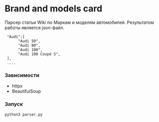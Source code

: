 # Brand and models card 
Парсер статьи Wiki по Маркам и моделям автомобилей.
Результатом работы является json-файл.
```
 "Audi":[
      "Audi 50",
      "Audi 80",
      "Audi 100",
      "Audi 100 Coupé S",
 ],
 ....
```

### Зависимости
- httpx
- BeautifulSoup


### Запуск
```shell script
python3 parser.py
```

